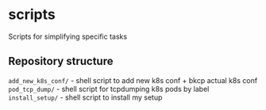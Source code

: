 # scripts
Scripts for simplifying specific tasks

## Repository structure
 `add_new_k8s_conf/` - shell script to add new k8s conf + bkcp actual k8s conf \
 `pod_tcp_dump/` - shell script for tcpdumping k8s pods by label
 `install_setup/` - shell script to install my setup

